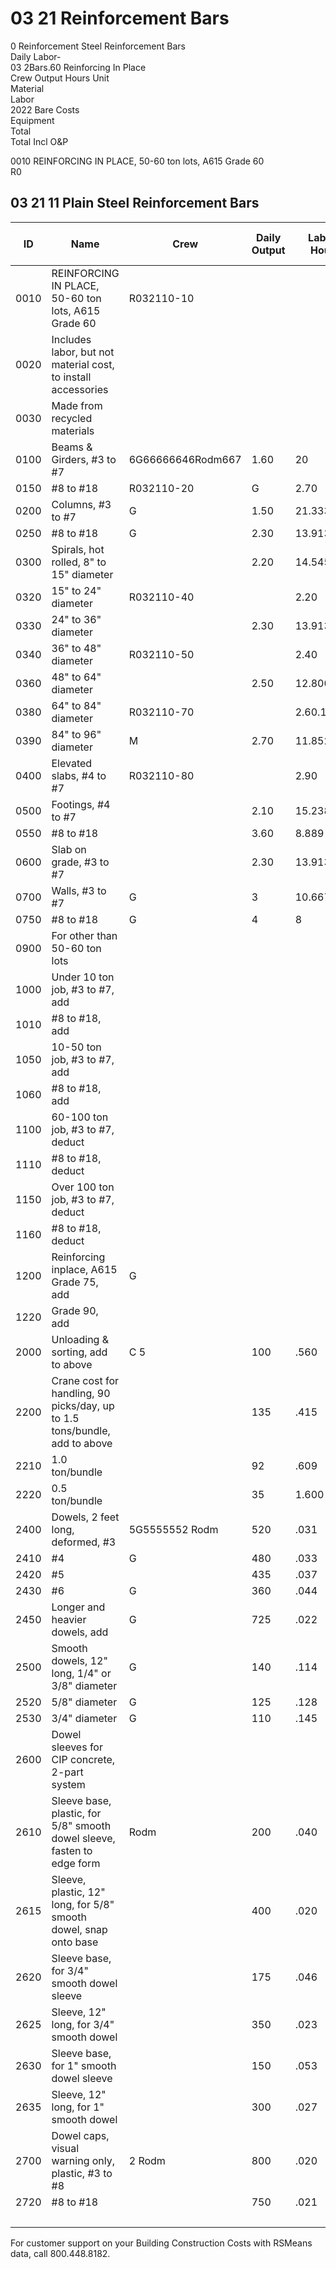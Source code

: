 # 03 21 Reinforcement Bars

0 Reinforcement Steel Reinforcement Bars  
Daily Labor-  
03 2Bars.60 Reinforcing In Place  
Crew Output Hours Unit  
Material  
Labor  
2022 Bare Costs  
Equipment  
Total  
Total Incl O&P  

0010 REINFORCING IN PLACE, 50-60 ton lots, A615 Grade 60  
R0

## 03 21 11 Plain Steel Reinforcement Bars

| ID    | Name                                                                 | Crew         | Daily Output | Labor-Hours | Unit   | Material | Labor  | Equipment | Total  | Total Incl O&P |
|-------|----------------------------------------------------------------------|--------------|--------------|-------------|--------|----------|--------|-----------|--------|----------------|
| 0010  | REINFORCING IN PLACE, 50-60 ton lots, A615 Grade 60                  | R032110-10   |              |             |        |          |        |           |        |                |
| 0020  | Includes labor, but not material cost, to install accessories        |              |              |             |        |          |        |           |        |                |
| 0030  | Made from recycled materials                                         |              |              |             |        |          |        |           |        |                |
| 0100  | Beams & Girders, #3 to #7                                           | 6G66666646Rodm667 | 1.60         | 20          | Ton    | 1,450    | 1,225  |           | 2,675  | 3,425          |
| 0150  | #8 to #18                                                            | R032110-20   | G            | 2.70         | 11.852      |        | 1,450    | 720    |           | 2,170  | 2,675          |
| 0200  | Columns, #3 to #7                                                    | G            | 1.50         | 21.333      |        | 1,450    | 1,300  |           | 2,750  | 3,525          |
| 0250  | #8 to #18                                                            | G            | 2.30         | 13.913      |        | 1,450    | 845    |           | 2,295  | 2,850          |
| 0300  | Spirals, hot rolled, 8" to 15" diameter                              |              | 2.20         | 14.545      |        | 1,850    | 885    |           | 2,735  | 3,375          |
| 0320  | 15" to 24" diameter                                                  | R032110-40   |              | 2.20         | 14.545      |        | 1,775    | 885    |           | 2,660  | 3,275          |
| 0330  | 24" to 36" diameter                                                  |              | 2.30         | 13.913      |        | 1,700    | 845    |           | 2,545  | 3,100          |
| 0340  | 36" to 48" diameter                                                  | R032110-50   |              | 2.40         | 13.333      |        | 1,600    | 810    |           | 2,410  | 2,975          |
| 0360  | 48" to 64" diameter                                                  |              | 2.50         | 12.800      |        | 1,775    | 775    |           | 2,550  | 3,100          |
| 0380  | 64" to 84" diameter                                                  | R032110-70   |              | 2.60.12.308  |        | 1,850    | 745    |           | 2,595  | 3,175          |
| 0390  | 84" to 96" diameter                                                  | M            | 2.70         | 11.852      |        | 1,950    | 720    |           | 2,670  | 3,200          |
| 0400  | Elevated slabs, #4 to #7                                             | R032110-80   |              | 2.90         | 11.034      |        | 1,450    | 670    |           | 2,120  | 2,600          |
| 0500  | Footings, #4 to #7                                                   |              | 2.10         | 15.238      |        | 1,450    | 925    |           | 2,375  | 2,975          |
| 0550  | #8 to #18                                                            |              | 3.60         | 8.889       |        | 1,450    | 540    |           | 1,990  | 2,400          |
| 0600  | Slab on grade, #3 to #7                                              |              | 2.30         | 13.913      |        | 1,450    | 845    |           | 2,295  | 2,850          |
| 0700  | Walls, #3 to #7                                                      | G            | 3            | 10.667      |        | 1,450    | 645    |           | 2,095  | 2,575          |
| 0750  | #8 to #18                                                            | G            | 4            | 8           |        | 1,450    | 485    |           | 1,935  | 2,325          |
| 0900  | For other than 50-60 ton lots                                        |              |              |             |        |          |        |           |        |                |
| 1000  | Under 10 ton job, #3 to #7, add                                      |              |              |             |        | 25%      | 10%    |           |        |                |
| 1010  | #8 to #18, add                                                       |              |              |             |        | 20%      | 10%    |           |        |                |
| 1050  | 10-50 ton job, #3 to #7, add                                         |              |              |             |        | 10%      |        |           |        |                |
| 1060  | #8 to #18, add                                                       |              |              |             |        | 5%       |        |           |        |                |
| 1100  | 60-100 ton job, #3 to #7, deduct                                     |              |              |             |        | 5%       |        |           |        |                |
| 1110  | #8 to #18, deduct                                                    |              |              |             |        | 10%      |        |           |        |                |
| 1150  | Over 100 ton job, #3 to #7, deduct                                   |              |              |             |        | 10%      |        |           |        |                |
| 1160  | #8 to #18, deduct                                                    |              |              |             |        | 15%      |        |           |        |                |
| 1200  | Reinforcing inplace, A615 Grade 75, add                              | G            |              |             | Ton    | 151      |        |           | 151    | 166            |
| 1220  | Grade 90, add                                                        |              |              |             |        | 170      |        |           | 170    | 187            |
| 2000  | Unloading & sorting, add to above                                    | C 5          | 100          | .560        |        |          | 34     | 2210      | 55     | 73.50          |
| 2200  | Crane cost for handling, 90 picks/day, up to 1.5 tons/bundle, add to above |              | 135          | .415        |        |          | 25     | 15.50     | 40.50  | 54.50          |
| 2210  | 1.0 ton/bundle                                                       |              | 92           | .609        |        |          | 37     | 23        | 60     | 80             |
| 2220  | 0.5 ton/bundle                                                       |              | 35           | 1.600       |        |          | 96.50  | 60        | 156.50 | 210            |
| 2400  | Dowels, 2 feet long, deformed, #3                                    | 5G5555552 Rodm | 520          | .031        | Eq.    | .60      | 1.87   |           | 2.47   | 3.45           |
| 2410  | #4                                                                   | G            | 480          | .033        |        | 1.07     | 2.02   |           | 3.09   | 4.19           |
| 2420  | #5                                                                   |              | 435          | .037        |        | 1.67     | 2.23   |           | 3.90   | 5.15           |
| 2430  | #6                                                                   | G            | 360          | .044        |        | 2.40     | 2.70   |           | 5.10   | 6.65           |
| 2450  | Longer and heavier dowels, add                                       | G            | 725          | .022        | Lb.    | .80      | 1.34   |           | 2.14   | 2.88           |
| 2500  | Smooth dowels, 12" long, 1/4" or 3/8" diameter                       | G            | 140          | .114        | Ea.    | 1.02     | 6.95   |           | 7.97   | 11.50          |
| 2520  | 5/8" diameter                                                        | G            | 125          | .128        |        | 1.79     | 7.75   |           | 9.54   | 13.55          |
| 2530  | 3/4" diameter                                                        | G            | 110          | .145        |        | 2.22     | 8.85   |           | 11.07  | 15.65          |
| 2600  | Dowel sleeves for CIP concrete, 2-part system                        |              |              |             |        |          |        |           |        |                |
| 2610  | Sleeve base, plastic, for 5/8" smooth dowel sleeve, fasten to edge form | Rodm         | 200          | .040        | Ea.    | .57      | 2.43   |           | 3      | 4.26           |
| 2615  | Sleeve, plastic, 12" long, for 5/8" smooth dowel, snap onto base     |              | 400          | .020        |        | 1.41     | 1.21   |           | 2.62   | 3.36           |
| 2620  | Sleeve base, for 3/4" smooth dowel sleeve                            |              | 175          | .046        |        | .57      | 2.77   |           | 3.34   | 4.77           |
| 2625  | Sleeve, 12" long, for 3/4" smooth dowel                              |              | 350          | .023        |        | 1.41     | 1.39   |           | 2.80   | 3.62           |
| 2630  | Sleeve base, for 1" smooth dowel sleeve                              |              | 150          | .053        |        | .96      | 3.24   |           | 4.20   | 5.90           |
| 2635  | Sleeve, 12" long, for 1" smooth dowel                                |              | 300          | .027        |        | 1.48     | 1.62   |           | 3.10   | 4.05           |
| 2700  | Dowel caps, visual warning only, plastic, #3 to #8                   | 2 Rodm       | 800          | .020        |        | .64      | 1.21   |           | 1.85   | 2.51           |
| 2720  | #8 to #18                                                            |              | 750          | .021        |        | 1.11     | 1.29   |           | 2.40   | 3.15           |
|       |                                                                      |              |              |             |        |          |        |           |        | 775            |

For customer support on your Building Construction Costs with RSMeans data, call 800.448.8182.